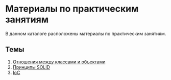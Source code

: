 # Материалы по практическим занятиям

В данном каталоге расположены материалы по практическим занятиям.

## Темы

1. [Отношения между классами и объектами](./practise-1/)
2. [Принципы SOLID](./practise-2/)
3. [IoC](./practise-3/)